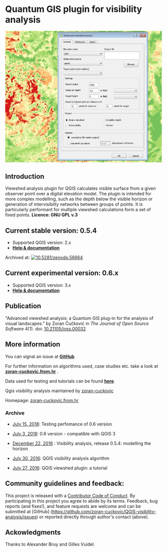 
Quantum GIS plugin for visibility analysis
======================

![screenshot](images/screenshot.jpg)

## Introduction
Viewshed analysis plugin for QGIS calculates visible surface from a given observer point over a digital elevation model. The plugin is intended for more complex modelling, such as the depth below the visible horizon or generation of intervisibilty networks between groups of points. It is particularly performant for multiple viewshed calculations form a set of fixed points.
**Licence: GNU GPL v.3**  

## Current stable version: 0.5.4 
- Supported QGIS version: 2.x
- [**Help & documentation**](https://zoran-cuckovic.github.io/QGIS-visibility-analysis/help_qgis2.html)

Archived at: [![10.5281/zenodo.56664](https://zenodo.org/badge/22929/zoran-cuckovic/QGIS-visibility-analysis.svg)](https://zenodo.org/badge/latestdoi/22929/zoran-cuckovic/QGIS-visibility-analysis)


## Current experimental version: 0.6.x 
- Supported QGIS version: 3.x
- [**Help & documentation**](https://zoran-cuckovic.github.io/QGIS-visibility-analysis/help_qgis3.html)
  

## Publication

"Advanced viewshed analysis: a Quantum GIS plug-in for the analysis of visual landscapes." by Zoran Čučković in *The Journal of Open Source Software* 4(1). doi: [10.21105/joss.00032](http://joss.theoj.org/papers/10.21105/joss.00032)

## More information

You can signal an issue at **[GitHub](https://github.com/zoran-cuckovic/QGIS-visibility-analysis/issues)**

For further information on algorithms used, case studies etc. take a look at **[zoran-cuckovic.from.hr](http://zoran-cuckovic.from.hr)** .

Data used for testing and tutorials can be found **[here](https://github.com/zoran-cuckovic/QGIS-visibility-analysis/tree/test-data/)**.

Qgis visibility analysis maintained by [zoran-cuckovic](https://github.com/zoran-cuckovic)

Homepage: [zoran-cuckovic.from.hr](http://zoran-cuckovic.from.hr)


### Archive 

- [July 15, 2018]( https://landscapearchaeology.org/2018/visibility-test-nuraghi/): Testing perfomance of 0.6 version

- [July 3, 2018](http://landscapearchaeology.org/2018/visibility-analysis-0-6/): 0.6 version - compatible with QGIS 3 

- [December 22, 2016](http://www.zoran-cuckovic.from.hr/2016/qgis-visibility-054/) : Visibility analysis, release 0.5.4: modelling the horizon

- [July 30, 2016](http://www.zoran-cuckovic.from.hr/2016/qgis-visibility-analysis-algorithm/): QGIS visibility analysis algorithm

- [July 27, 2016](http://www.zoran-cuckovic.from.hr/2016/qgis-viewshed-plugin-a-tutorial/ ): QGIS viewshed plugin: a tutorial


## Community guidelines and feedback:

This project is released with a [Contributor Code of Conduct](https://github.com/zoran-cuckovic/QGIS-visibility-analysis/blob/master/Contributor_code.md). By participating in this project you agree to abide by its terms. Feedback, bug reports (and fixes!), and feature requests are welcome and can be submitted at [GitHub] (https://github.com/zoran-cuckovic/QGIS-visibility-analysis/issues) or reported directly through author's contact (above).


## Ackowledgments

Thanks to Alexander Bruy and Gilles Vuidel.
